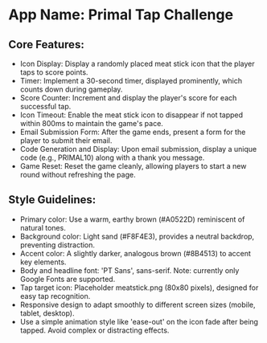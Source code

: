 # **App Name**: Primal Tap Challenge

## Core Features:

- Icon Display: Display a randomly placed meat stick icon that the player taps to score points.
- Timer: Implement a 30-second timer, displayed prominently, which counts down during gameplay.
- Score Counter: Increment and display the player's score for each successful tap.
- Icon Timeout: Enable the meat stick icon to disappear if not tapped within 800ms to maintain the game's pace.
- Email Submission Form: After the game ends, present a form for the player to submit their email.
- Code Generation and Display: Upon email submission, display a unique code (e.g., PRIMAL10) along with a thank you message.
- Game Reset: Reset the game cleanly, allowing players to start a new round without refreshing the page.

## Style Guidelines:

- Primary color: Use a warm, earthy brown (#A0522D) reminiscent of natural tones.
- Background color: Light sand (#F8F4E3), provides a neutral backdrop, preventing distraction.
- Accent color: A slightly darker, analogous brown (#8B4513) to accent key elements.
- Body and headline font: 'PT Sans', sans-serif. Note: currently only Google Fonts are supported.
- Tap target icon: Placeholder meatstick.png (80x80 pixels), designed for easy tap recognition.
- Responsive design to adapt smoothly to different screen sizes (mobile, tablet, desktop).
- Use a simple animation style like 'ease-out' on the icon fade after being tapped. Avoid complex or distracting effects.